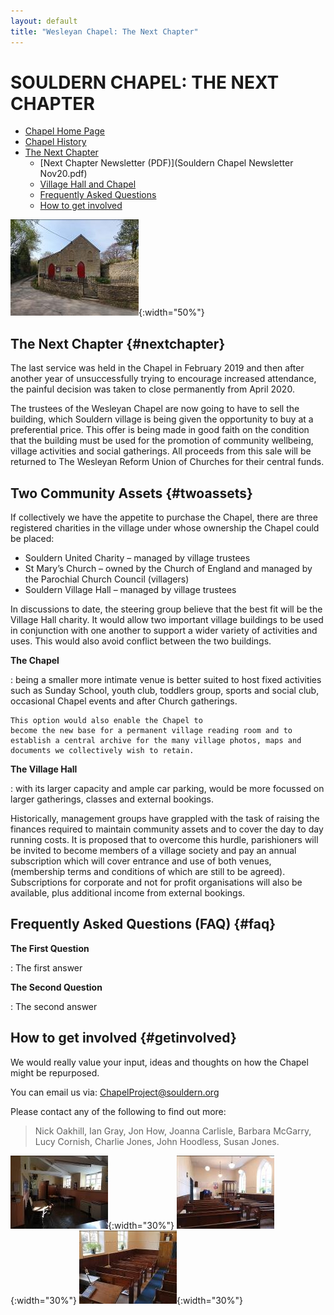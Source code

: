 ```yaml
---
layout: default
title: "Wesleyan Chapel: The Next Chapter"
---
```


# SOULDERN CHAPEL: THE NEXT CHAPTER



* [Chapel Home Page](/chapel/)
* [Chapel History](/chapel/history-of-souldern-chapel/)
* [The Next Chapter](#nextchapter)
  * [Next Chapter Newsletter (PDF)](Souldern Chapel Newsletter Nov20.pdf)
  * [Village Hall and Chapel](#twoassets)
  * [Frequently Asked Questions](#faq)
  * [How to get involved](#getinvolved)


![](image345.jpg){:width="50%"}


## The Next Chapter {#nextchapter}


The last service was held in the Chapel in February 2019 and then
after another year of unsuccessfully trying to encourage increased
attendance, the painful decision was taken to close permanently from
April 2020.


The trustees of the Wesleyan Chapel are now going to
have to sell the building, which Souldern village is being given the
opportunity to buy at a preferential price. This offer is being made
in good faith on the condition that the building must be used for the
promotion of community wellbeing, village activities and social
gatherings. All proceeds from this sale will be returned to The
Wesleyan Reform Union of Churches for their central funds.


## Two Community Assets {#twoassets}

If collectively we have the appetite to purchase the Chapel, there
are three registered charities in the village under whose ownership
the Chapel could be placed:

* Souldern United Charity – managed by village trustees
* St Mary’s Church – owned by the Church of England and
managed by the Parochial Church Council (villagers)
* Souldern Village Hall – managed by village trustees


In discussions to date, the steering group believe that the best
fit will be the Village Hall charity. It would allow two important
village buildings to be used in conjunction with one another to
support a wider variety of activities and uses. This would also avoid
conflict between the two buildings.

**The Chapel**

 :  being a smaller more intimate venue is better suited to
    host fixed activities such as Sunday School, youth club, toddlers
    group, sports and social club, occasional Chapel events and after
    Church gatherings.

    This option would also enable the Chapel to
    become the new base for a permanent village reading room and to
    establish a central archive for the many village photos, maps and
    documents we collectively wish to retain.

**The Village Hall**

 :  with its larger capacity and ample car
    parking, would be more focussed on larger gatherings, classes and
    external bookings.

Historically, management groups have grappled
with the task of raising the finances required to maintain community
assets and to cover the day to day running costs. It is proposed that
to overcome this hurdle, parishioners will be invited to become
members of a village society and pay an annual subscription which will
cover entrance and use of both venues, (membership terms and
conditions of which are still to be agreed).  Subscriptions for
corporate and not for profit organisations will also be available,
plus additional income from external bookings.



## Frequently Asked Questions (FAQ) {#faq}

**The First Question**

: The first answer

**The Second Question**

: The second answer



## How to get involved {#getinvolved}

We would really value your input, ideas and thoughts on how the
Chapel might be repurposed.

You can email us via:
[ChapelProject@souldern.org](mailto:ChapelProject@souldern.org)

Please contact any of the following to find out more:


>   Nick Oakhill,
>   Ian Gray,
>   Jon How,
>   Joanna Carlisle,
>   Barbara McGarry,  
>   Lucy Cornish,
>   Charlie Jones,
>   John Hoodless,
>   Susan Jones.



![](image353.jpg){:width="30%"}
![](image357.jpg){:width="30%"}
![](image355.jpg){:width="30%"}

